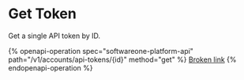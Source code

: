 # Get Token

Get a single API token by ID.

{% openapi-operation spec="softwareone-platform-api" path="/v1/accounts/api-tokens/{id}" method="get" %}
[Broken link](broken-reference)
{% endopenapi-operation %}
